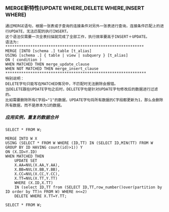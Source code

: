 ### MERGE新特性(UPDATE WHERE,DELETE WHERE,INSERT WHERE)

    通过MERGE语句，根据一张表或子查询的连接条件对另外一张表进行查询，连接条件匹配上的进行UPDATE，无法匹配的执行INSERT。
    这个语法仅需要一次全表扫描就完成了全部工作，执行效率要高于INSERT＋UPDATE。 
    语法为:
    *************************************************************
    MERGE [INTO [schema .] table [t_alias] 
    USING [schema .] { table | view | subquery } [t_alias] 
    ON ( condition ) 
    WHEN MATCHED THEN merge_update_clause 
    WHEN NOT MATCHED THEN merge_insert_clause
    **************************************************************
    特别说明：
    DELETE字句只能写在MATCHED情况中，不匹配时无法删除会报错。
    当DELETE跟在UPDATE字句之后时，DELETE字句是针对UPDATE字句修改后的数据进行过滤的。
    比如需要删除所有C字段="1"的数据，UPDATE字句将所有数据的C字段都更新为1，那么会删除所有数据，而不是原本为1的数据。
    
##### 应用实例，重复的数据合并

    SELECT * FROM W;

    MERGE INTO W X
    USING (SELECT * FROM W WHERE (ID,TT) IN (SELECT ID,MIN(TT) FROM W GROUP BY ID HAVING count(id)>1)) Y
    ON (X.ID=Y.ID)
    WHEN MATCHED THEN
        UPDATE SET
        X.AA=NVL(X.AA,Y.AA),
        X.BB=NVL(X.BB,Y.BB),
        X.CC=NVL(X.CC,Y.CC),
        X.TT=NVL(X.TT,Y.TT)
        WHERE (X.ID,X.TT) 
        IN (select ID,TT from (SELECT ID,TT,row_number()over(partition by ID order by TT)n FROM W) WHERE n<=2)
        DELETE WHERE X.TT=Y.TT;

    SELECT * FROM W;
